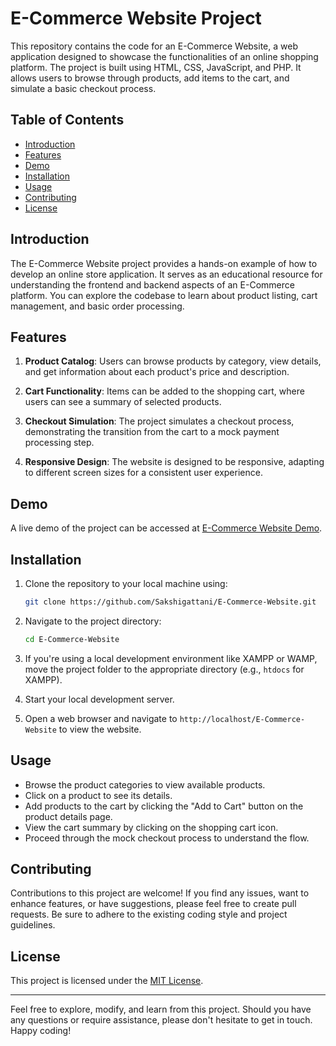 # E-Commerce Website Project

This repository contains the code for an E-Commerce Website, a web application designed to showcase the functionalities of an online shopping platform. The project is built using HTML, CSS, JavaScript, and PHP. It allows users to browse through products, add items to the cart, and simulate a basic checkout process.

## Table of Contents

- [Introduction](#introduction)
- [Features](#features)
- [Demo](#demo)
- [Installation](#installation)
- [Usage](#usage)
- [Contributing](#contributing)
- [License](#license)

## Introduction

The E-Commerce Website project provides a hands-on example of how to develop an online store application. It serves as an educational resource for understanding the frontend and backend aspects of an E-Commerce platform. You can explore the codebase to learn about product listing, cart management, and basic order processing.

## Features

1. **Product Catalog**: Users can browse products by category, view details, and get information about each product's price and description.

2. **Cart Functionality**: Items can be added to the shopping cart, where users can see a summary of selected products.

3. **Checkout Simulation**: The project simulates a checkout process, demonstrating the transition from the cart to a mock payment processing step.

4. **Responsive Design**: The website is designed to be responsive, adapting to different screen sizes for a consistent user experience.

## Demo

A live demo of the project can be accessed at [E-Commerce Website Demo](https://sakshigattani.github.io/E-Commerce-Website/).

## Installation

1. Clone the repository to your local machine using:

   ```bash
   git clone https://github.com/Sakshigattani/E-Commerce-Website.git
   ```

2. Navigate to the project directory:

   ```bash
   cd E-Commerce-Website
   ```

3. If you're using a local development environment like XAMPP or WAMP, move the project folder to the appropriate directory (e.g., `htdocs` for XAMPP).

4. Start your local development server.

5. Open a web browser and navigate to `http://localhost/E-Commerce-Website` to view the website.

## Usage

- Browse the product categories to view available products.
- Click on a product to see its details.
- Add products to the cart by clicking the "Add to Cart" button on the product details page.
- View the cart summary by clicking on the shopping cart icon.
- Proceed through the mock checkout process to understand the flow.

## Contributing

Contributions to this project are welcome! If you find any issues, want to enhance features, or have suggestions, please feel free to create pull requests. Be sure to adhere to the existing coding style and project guidelines.

## License

This project is licensed under the [MIT License](LICENSE).

---

Feel free to explore, modify, and learn from this project. Should you have any questions or require assistance, please don't hesitate to get in touch. Happy coding!
